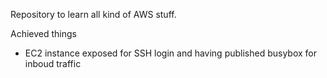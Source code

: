 Repository to learn all kind of AWS stuff.

Achieved things
- EC2 instance exposed for SSH login and having published busybox for inboud traffic